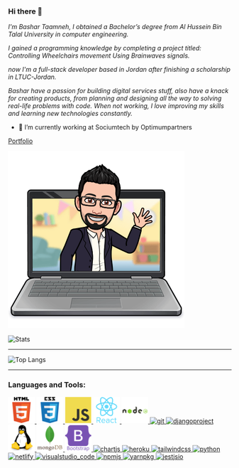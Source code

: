 ### Hi there 👋

*I'm Bashar Taamneh,
I obtained a Bachelor’s degree from Al Hussein Bin Talal University in computer engineering.*

*I gained a programming knowledge by completing a project titled:*
*Controlling Wheelchairs movement Using Brainwaves signals.*

*now I'm a full-stack developer based in Jordan after finishing a scholarship in LTUC-Jordan.*

*Bashar have a passion for building digital services stuff, also have a knack for creating products, from planning and designing all the way to solving real-life problems with code. When not working, I love improving my skills and learning new technologies constantly.*

- 🔭 I’m currently working at Sociumtech by Optimumpartners

[Portfolio](https://bashartaamneh55.vercel.app/)

<img src="https://raw.githubusercontent.com/BasharTaamneh/BasharTaamneh/main/bbt.png" alt="Bashar Taamneh"/>

![Stats](https://github-readme-stats.vercel.app/api?username=BasharTaamneh53&show_icons=true&theme=dark)
<hr/>

![Top Langs](https://github-readme-stats.vercel.app/api/top-langs/?username=BasharTaamneh&theme=dark)

<!--
**BasharTaamneh/BasharTaamneh** is a ✨ _special_ ✨ repository because its `README.md` (this file) appears on your GitHub profile.

Here are some ideas to get you started:

- 🔭 I’m currently working on ...
- 🌱 I’m currently learning ...
- 👯 I’m looking to collaborate on ...
- 🤔 I’m looking for help with ...
- 💬 Ask me about ...
- 📫 How to reach me: ... 
- 😄 Pronouns: ...
- ⚡ Fun fact: ...
-->

-----------------------------------------------------------------------------
<h3 align="left">Languages and Tools:</h3>

<p align="left"> 
  
  <a href="https://www.w3.org/html/" target="_blank"> 
  <img src="https://raw.githubusercontent.com/devicons/devicon/master/icons/html5/html5-original-wordmark.svg" alt="html5" width="60" height="60"/> </a> 
  <a href="https://www.w3schools.com/css/" target="_blank"> <img src="https://raw.githubusercontent.com/devicons/devicon/master/icons/css3/css3-original-wordmark.svg" alt="css3" width="60" height="60"/> </a>
  <a href="https://developer.mozilla.org/en-US/docs/Web/JavaScript" target="_blank"> <img src="https://raw.githubusercontent.com/devicons/devicon/master/icons/javascript/javascript-original.svg" alt="javascript" width="60" height="60"/> </a> 
  <a href="https://reactjs.org/" target="_blank"> <img src="https://raw.githubusercontent.com/devicons/devicon/master/icons/react/react-original-wordmark.svg" alt="react" width="60" height="60"/> </a> 
  <a href="https://nodejs.org" target="_blank"> <img src="https://raw.githubusercontent.com/devicons/devicon/master/icons/nodejs/nodejs-original-wordmark.svg" alt="nodejs" width="60" height="60"/> </a> 
  <a href="https://git-scm.com/" target="_blank"> <img src="https://www.vectorlogo.zone/logos/git-scm/git-scm-icon.svg" alt="git" width="60" height="60"/> </a>  
  <a href="https://www.djangoproject.com/" target="_blank"> <img src="https://www.vectorlogo.zone/logos/djangoproject/djangoproject-icon.svg" alt="djangoproject" width="60" height="60"/> <a/> 
  <a href="https://www.linux.org/" target="_blank"> <img src="https://raw.githubusercontent.com/devicons/devicon/master/icons/linux/linux-original.svg" alt="linux" width="60" height="60"/> </a> 
  <a href="https://www.mongodb.com/" target="_blank"> <img src="https://raw.githubusercontent.com/devicons/devicon/master/icons/mongodb/mongodb-original-wordmark.svg" alt="mongodb" width="60" height="60"/> </a> 
  <a href="https://getbootstrap.com" target="_blank"> <img src="https://raw.githubusercontent.com/devicons/devicon/master/icons/bootstrap/bootstrap-plain-wordmark.svg" alt="bootstrap" width="60" height="60"/> </a> 
  <a href="https://www.chartjs.org" target="_blank"> <img src="https://www.chartjs.org/media/logo-title.svg" alt="chartjs" width="60" height="60"/> </a> 
  <a href="https://heroku.com" target="_blank"> <img src="https://www.vectorlogo.zone/logos/heroku/heroku-icon.svg" alt="heroku" width="60" height="60"/> </a>
  <a href="https://tailwindcss.com/" target="_blank"> <img src="https://www.vectorlogo.zone/logos/tailwindcss/tailwindcss-icon.svg" alt="tailwindcss" width="60" height="60"/> </a>
  <a href="https://www.python.org/" target="_blank"> <img src="https://www.vectorlogo.zone/logos/python/python-icon.svg" alt="python" width="60" height="60"/> </a> 
  <a href="https://www.netlify.com/" target="_blank"> <img src="https://www.vectorlogo.zone/logos/netlify/netlify-icon.svg" alt="netlify" width="60" height="60"/> </a>
  <a href="https://code.visualstudio.com/" target="_blank"> <img src="https://www.vectorlogo.zone/logos/visualstudio_code/visualstudio_code-icon.svg" alt="visualstudio_code" width="60" height="60"/> </a>
<a href="https://www.npmjs.com/" target="_blank"> <img src="https://www.vectorlogo.zone/logos/npmjs/npmjs-icon.svg" alt="npmjs" width="60" height="60"/> </a>
<a href="https://classic.yarnpkg.com/lang/en/" target="_blank"> <img src="https://www.vectorlogo.zone/logos/yarnpkg/yarnpkg-icon.svg" alt="yarnpkg" width="60" height="60"/> </a>
<a href="https://jestjs.io/" target="_blank"> <img src="https://www.vectorlogo.zone/logos/jestjsio/jestjsio-icon.svg" alt="jestjsio" width="60" height="60"/> </a>
  </p>
